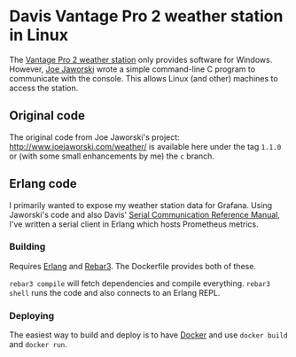 # Davis Vantage Pro 2 weather station in Linux

The [Vantage Pro 2 weather station](https://www.davisinstruments.com/pages/vantage-pro2) only provides software for 
Windows. However, [Joe Jaworski](http://www.joejaworski.com) wrote a simple command-line C program to communicate with the console. This allows Linux (and other) machines to access the station.

## Original code

The original code from Joe Jaworski's project: <http://www.joejaworski.com/weather/> is available here under the tag `1.1.0` or (with some small enhancements by me) the `c` branch.

## Erlang code

I primarily wanted to expose my weather station data for Grafana. Using Jaworski's code and also Davis' [Serial Communication Reference Manual](https://cdn.shopify.com/s/files/1/0515/5992/3873/files/VantageSerialProtocolDocs_v261.pdf?v=1614399559), I've written a serial client in Erlang which hosts Prometheus metrics.

### Building

Requires [Erlang](https://www.erlang.org/) and [Rebar3](https://rebar3.org/). The Dockerfile provides both of these.

`rebar3 compile` will fetch dependencies and compile everything. `rebar3 shell` runs the code and also connects to an Erlang REPL.

### Deploying

The easiest way to build and deploy is to have [Docker](https://www.docker.com/) and use `docker build` and `docker run`.

